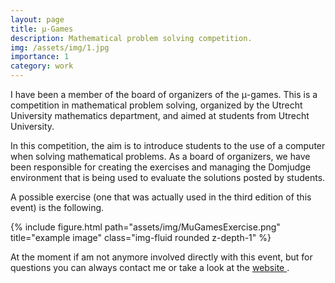```yaml
---
layout: page
title: µ-Games
description: Mathematical problem solving competition.
img: /assets/img/1.jpg
importance: 1
category: work
---
```


I have been a member of the board of organizers of the μ-games. This is a competition in mathematical problem solving, organized by the Utrecht University mathematics department, and aimed at students from Utrecht University.

In this competition, the aim is to introduce students to the use of a computer when solving mathematical problems. As a board of organizers, we have been responsible for creating the exercises and managing the Domjudge environment that is being used to evaluate the solutions posted by students.

A possible exercise (one that was actually used in the third edition of this event) is the following.

<div class="row">
    <div class="col-sm mt-3 mt-md-0">
        {% include figure.html path="assets/img/MuGamesExercise.png" title="example image" class="img-fluid rounded z-depth-1" %}
    </div>
</div>
<!-- <div class="caption">
    This image can also have a caption. It's like magic.
</div> -->

At the moment if am not anymore involved directly with this event, but for questions you can always contact me or take a look at the <a href="https://clover.science.uu.nl/"> website </a>.




